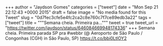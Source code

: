 
+++
author = "Jaydson Gomes"
categories = ["tweet"]
date = "Mon Sep 21 22:12:43 +0000 2015"
draft = false
image = "No media found for this Tweet"
slug = "0d7fec3cfe5e4fc2ca2c8e760c7f7ce89edb3a22"
tags = ["tweet"]
title = """Semana cheia. Primeira pa..."""
tweet = true
tweet_url = "https://twitter.com/jaydson/status/646084669948174336"
+++
Semana cheia. Primeira parada SP pra #webbr (@ Aeroporto de São Paulo / Congonhas (CGH) in São Paulo, SP) https://t.co/bbi0LtlOY2
